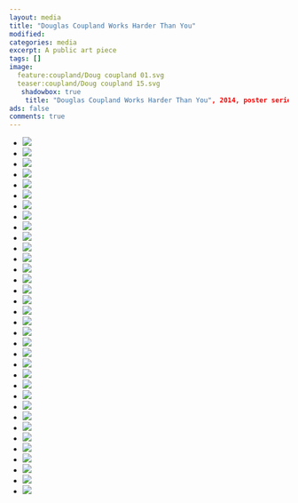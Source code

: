 ```yaml
---
layout: media
title: "Douglas Coupland Works Harder Than You"
modified:
categories: media
excerpt: A public art piece
tags: []
image:
  feature:coupland/Doug coupland 01.svg
  teaser:coupland/Doug coupland 15.svg
   shadowbox: true
    title: "Douglas Coupland Works Harder Than You", 2014, poster series
ads: false  
comments: true
---
```



<ul class="th-grid">
<li>
<a href="#"><img src="{{site.url}}/images/coupland/Doug coupland 01.svg"> </a>
</li>
<li>
<a href="#"><img src="{{site.url}}/images/coupland/Doug coupland 02.svg"> </a>
</li>
<li>
<a href="#"><img src="{{site.url}}/images/coupland/Doug coupland 03.svg"> </a>
</li>
<li>
<a href="#"><img src="{{site.url}}/images/coupland/Doug coupland 04.svg"> </a>
</li>
<li>
<a href="#"><img src="{{site.url}}/images/coupland/Doug coupland 05.svg"> </a>
</li>
<li>
<a href="#"><img src="{{site.url}}/images/coupland/Doug coupland 06.svg"> </a>
</li>
<li>
<a href="#"><img src="{{site.url}}/images/coupland/Doug coupland 07.svg"> </a>
</li>
<li>
<a href="#"><img src="{{site.url}}/images/coupland/Doug coupland 08.svg"> </a>
</li>
<li>
<a href="#"><img src="{{site.url}}/images/coupland/Doug coupland 09.svg"> </a>
</li>
<li>
<a href="#"><img src="{{site.url}}/images/coupland/Doug coupland 10.svg"> </a>
</li>
<li>
<a href="#"><img src="{{site.url}}/images/coupland/Doug coupland 11.svg"> </a>
</li>
<li>
<a href="#"><img src="{{site.url}}/images/coupland/Doug coupland 12.svg"> </a>
</li>
<li>
<a href="#"><img src="{{site.url}}/images/coupland/Doug coupland 13.svg"> </a>
</li>
<li>
<a href="#"><img src="{{site.url}}/images/coupland/Doug coupland 14.svg"> </a>
</li>
<li>
<a href="#"><img src="{{site.url}}/images/coupland/Doug coupland 15.svg"> </a>
</li>
<li>
<a href="#"><img src="{{site.url}}/images/coupland/Doug coupland 16.svg"> </a>
</li>
<li>
<a href="#"><img src="{{site.url}}/images/coupland/Doug coupland 17.svg"> </a>
</li>
<li>
<a href="#"><img src="{{site.url}}/images/coupland/Doug coupland 18.svg"> </a>
</li>
<li>
<a href="#"><img src="{{site.url}}/images/coupland/Doug coupland 19.svg"> </a>
</li>
<li>
<a href="#"><img src="{{site.url}}/images/coupland/Doug coupland 20.svg"> </a>
</li>
<li>
<a href="#"><img src="{{site.url}}/images/coupland/Doug coupland 21.svg"> </a>
</li>
<li>
<a href="#"><img src="{{site.url}}/images/coupland/Doug coupland 22.svg"> </a>
</li>
<li>
<a href="#"><img src="{{site.url}}/images/coupland/Doug coupland 23.svg"> </a>
</li>
<li>
<a href="#"><img src="{{site.url}}/images/coupland/Doug coupland 24.svg"> </a>
</li>
<li>
<a href="#"><img src="{{site.url}}/images/coupland/Doug coupland 25.svg"> </a>
</li>
<li>
<a href="#"><img src="{{site.url}}/images/coupland/Doug coupland 26.svg"> </a>
</li>
<li>
<a href="#"><img src="{{site.url}}/images/coupland/Doug coupland 27.svg"> </a>
</li>
<li>
<a href="#"><img src="{{site.url}}/images/coupland/Doug coupland 28.svg"> </a>
</li>
<li>
<a href="#"><img src="{{site.url}}/images/coupland/Doug coupland 29.svg"> </a>
</li>
<li>
<a href="#"><img src="{{site.url}}/images/coupland/Doug coupland 30.svg"> </a>
</li>
<li>
<a href="#"><img src="{{site.url}}/images/coupland/Doug coupland 31.svg"> </a>
</li>
<li>
<a href="#"><img src="{{site.url}}/images/coupland/Doug coupland 32.svg"> </a>
</li>
<li>
<a href="#"><img src="{{site.url}}/images/coupland/Doug coupland 33.svg"> </a>
</li>
<li>
<a href="#"><img src="{{site.url}}/images/coupland/Doug coupland 34.svg"> </a>
</li>
</ul>